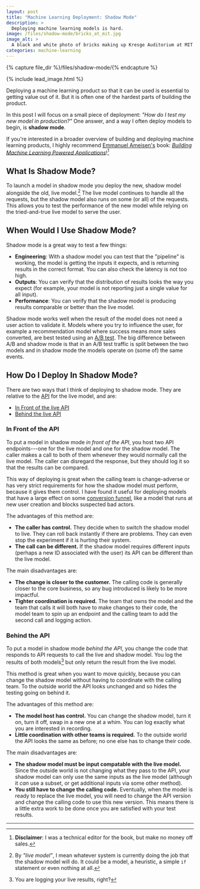 ```yaml
---
layout: post
title: "Machine Learning Deployment: Shadow Mode"
description: >
  Deploying machine learning models is hard.
image: /files/shadow-mode/bricks_at_mit.jpg
image_alt: >
  A black and white photo of bricks making up Kresge Auditorium at MIT.
categories: machine-learning
---
```


{% capture file_dir %}/files/shadow-mode/{% endcapture %}

{% include lead_image.html %}

Deploying a machine learning product so that it can be used is essential to
getting value out of it. But it is often one of the hardest parts of building
the product.

In this post I will focus on a small piece of deployment: _"How do I test my
new model in production?"_ One answer, and a way I often deploy models to
begin, is **shadow mode**.

If you're interested in a broader overview of building and deploying machine
learning products, I highly recommend [Emmanuel Ameisen's][manu] book:
[_Building Machine Learning Powered Applications_][book]![^1]

[manu]: https://mlpowered.com/
[book]: https://mlpowered.com/book/


## What Is Shadow Mode?

To launch a model in shadow mode you deploy the new, shadow model alongside
the old, live model.[^2] The live model continues to handle all the requests,
but the shadow model also runs on some (or all) of the requests. This allows
you to test the performance of the new model while relying on the
tried-and-true live model to serve the user.

## When Would I Use Shadow Mode?

Shadow mode is a great way to test a few things:

- **Engineering**: With a shadow model you can test that the "pipeline" is
working, the model is getting the inputs it expects, and is returning results
in the correct format. You can also check the latency is not too high.
- **Outputs**: You can verify that the distribution of results looks the way
you expect (for example, your model is not reporting just a single value for
all input).
- **Performance**: You can verify that the shadow model is producing results
comparable or better than the live model.

Shadow mode works well when the result of the model does not need a user
action to validate it. Models where you try to influence the user, for example
a recommendation model where success means more sales converted, are best
tested using an [A/B test][ab]. The big difference between A/B and shadow mode
is that in an A/B test traffic is split between the two models and in shadow
mode the models operate on (some of) the same events.

[ab]: https://en.wikipedia.org/wiki/A/B_testing

## How Do I Deploy In Shadow Mode?

There are two ways that I think of deploying to shadow mode. They are relative
to the [API][api] for the live model, and are:

[api]: https://en.wikipedia.org/wiki/Application_programming_interface

- [In Front of the live API][front]
- [Behind the live API][behind]

[front]: #in-front-of-the-api
[behind]: #behind-the-api

### In Front of the API

To put a model in shadow mode _in front of the API_, you host two API
endpoints---one for the live model and one for the shadow model. The caller
makes a call to both of them whenever they would normally call the live model.
The caller can disregard the response, but they should log it so that the
results can be compared.

This way of deploying is great when the calling team is change-adverse or has
very strict requirements for how the shadow model must perform, because it
gives them control. I have found it useful for deploying models that have a
large effect on some [conversion funnel][funnel], like a model that runs at
new user creation and blocks suspected bad actors.

[funnel]: https://en.wikipedia.org/wiki/Conversion_funnel

The advantages of this method are:

- **The caller has control.** They decide when to switch the shadow model to
live. They can roll back instantly if there are problems. They can even stop
the experiment if it is hurting their system. 
- **The call can be different.** If the shadow model requires different inputs
(perhaps a new ID associated with the user) its API can be different than the
live model.

The main disadvantages are: 

- **The change is closer to the customer.** The calling code is generally
closer to the core business, so any bug introduced is likely to be more
impactful. 
- **Tighter coordination is required.** The team that owns the model and the
team that calls it will both have to make changes to their code, the model
team to spin up an endpoint and the calling team to add the second call and
logging action.

### Behind the API

To put a model in shadow mode _behind the API_, you change the code that
responds to API requests to call the live and shadow model. You log the
results of both models[^3] but only return the result from the live model.

This method is great when you want to move quickly, because you can change the
shadow model without having to coordinate with the calling team. To the
outside world the API looks unchanged and so hides the testing going on behind
it.

The advantages of this method are:

- **The model host has control.** You can change the shadow model, turn it
on, turn it off, swap in a new one at a whim. You can log exactly what you are
interested in recording.
- **Little coordination with other teams is required.** To the outside world
the API looks the same as before; no one else has to change their code.

The main disadvantages are:

- **The shadow model must be input compatable with the live model.** Since the
outside world is not changing what they pass to the API, your shadow model can
only use the same inputs as the live model (although it _can_ use a subset, or
get additional inputs via some other method).
- **You still have to change the calling code.** Eventually, when the model is
ready to replace the live model, you will need to change the API version and
change the calling code to use this new version. This means there is a little
extra work to be done once you are satisfied with your test results.

---

[^1]: **Disclaimer**: I was a technical editor for the book, but make no money off sales.
[^2]: By _"live model"_, I mean whatever system is currently doing the job that the shadow model will do. It could be a model, a heuristic, a simple `if` statement or even nothing at all.
[^3]: You are logging your live results, right?
